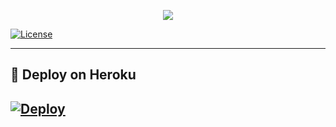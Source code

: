 <p align="center">
  <img src="https://telegra.ph/file/690427752f881be12730a.jpg">
</p>

[![License](https://img.shields.io/badge/License-AGPL-blue)](https://github.com/dangerousjatt/SpamBot-2.0/blob/main/LICENSE)

-------------------------------------------------


## 🚀 Deploy on Heroku 
[![Deploy](https://www.herokucdn.com/deploy/button.svg)](https://heroku.com/deploy?template=https://github.com/TeamBlackStorm/SpamBotOP)
------------------------------------------------

